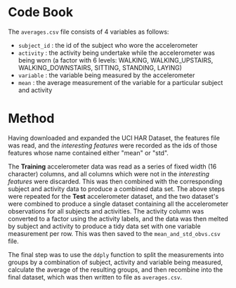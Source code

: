 Code Book
=========

The `averages.csv` file consists of 4 variables as follows:

 - `subject_id` : the id of the subject who wore the accelerometer
 - `activity`		: the activity being undertake while the accelerometer was being worn (a factor with 6 levels: WALKING, WALKING_UPSTAIRS, WALKING_DOWNSTAIRS, SITTING, STANDING, LAYING)
 - `variable`		: the variable being measured by the accelerometer
 - `mean`				: the average measurement of the variable for a particular subject and activity

Method
======
Having downloaded and expanded the UCI HAR Dataset, the features file was read, and the _interesting features_ were recorded as the ids of those features whose name contained either "mean" or "std".

The __Training__ accelerometer data was read as a series of fixed width (16 character) columns, and all columns which were not in the _interesting features_ were discarded. This was then combined with the corresponding subject and activity data to produce a combined data set.
The above steps were repeated for the __Test__ accelerometer dataset, and the two dataset's were combined to produce a single dataset containing all the accelerometer observations for all subjects and activities. The activity column was converted to a factor using the activity labels, and the data was then melted by subject and activity to produce a tidy data set with one variable measurement per row.
This was then saved to the `mean_and_std_obvs.csv` file.

The final step was to use the `ddply` function to split the measurements into groups by a combination of subject, activity and variable being measured, calculate the average of the resulting groups, and then recombine into the final dataset, which was then written to file as `averages.csv`.


